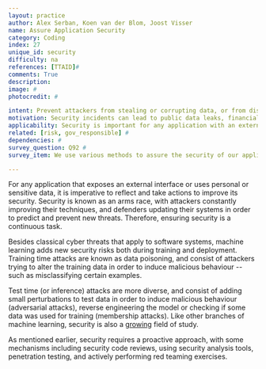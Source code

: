 ```yaml
---
layout: practice
author: Alex Serban, Koen van der Blom, Joost Visser
name: Assure Application Security
category: Coding
index: 27
unique_id: security
difficulty: na
references: [TTAID]#
comments: True
description:
image: #
photocredit: #

intent: Prevent attackers from stealing or corrupting data, or from disrupting the availability of an application.  #
motivation: Security incidents can lead to public data leaks, financial losses, or disrupt the availability of an application. #
applicability: Security is important for any application with an external interface or which processes personal or sensitive data. #
related: [risk, gov_responsible] #
dependencies: #
survey_question: Q92 #
survey_item: We use various methods to assure the security of our application under cyber attacks (e.g. code review, analysis tools, penetration tests, red teaming exercises).

---
```


For any application that exposes an external interface or uses personal or sensitive data, it is imperative to reflect and take actions to improve its security.
Security is known as an arms race, with attackers constantly improving their techniques, and defenders updating their systems in order to predict and prevent new threats.
Therefore, ensuring security is a continuous task.

Besides classical cyber threats that apply to software systems, machine learning adds new security risks both during training and deployment.
Training time attacks are known as data poisoning, and consist of attackers trying to alter the training data in order to induce malicious behaviour -- such as misclassifying certain examples.

Test time (or inference) attacks are more diverse, and consist of adding small perturbations to test data in order to induce malicious behaviour (adversarial attacks), reverse engineering the model or checking if some data was used for training (membership attacks). Like other branches of machine learning, security is also a <a href="https://nicholas.carlini.com/writing/2019/all-adversarial-example-papers.html">growing</a> field of study.

As mentioned earlier, security requires a proactive approach, with some mechanisms including security code reviews, using security analysis tools, penetration testing, and actively performing red teaming exercises.
